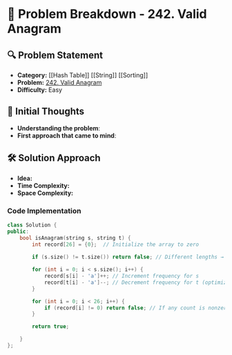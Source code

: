 # 📌 Problem Breakdown - 242. Valid Anagram

## 🔍 Problem Statement
- **Category:**  [[Hash Table]] [[String]] [[Sorting]]
- **Problem:** [242. Valid Anagram](https://leetcode.com/problems/valid-anagram/)
- **Difficulty:**  Easy 

## 🧠 Initial Thoughts
- **Understanding the problem**:  
- **First approach that came to mind**:  

## 🛠 Solution Approach
- **Idea:**  
- **Time Complexity:**  
- **Space Complexity:**  

### **Code Implementation**
```c++
class Solution {
public:
    bool isAnagram(string s, string t) {
        int record[26] = {0};  // Initialize the array to zero
        
        if (s.size() != t.size()) return false; // Different lengths → not anagrams

        for (int i = 0; i < s.size(); i++) {
            record[s[i] - 'a']++; // Increment frequency for s
            record[t[i] - 'a']--; // Decrement frequency for t (optimized)
        }

        for (int i = 0; i < 26; i++) {
            if (record[i] != 0) return false; // If any count is nonzero, not an anagram
        }

        return true;

    }
};
```


